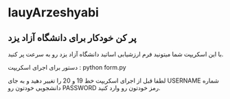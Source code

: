 # IauyArzeshyabi
پر کن خودکار برای دانشگاه آزاد یزد
---------
با این اسکریپت شما میتونید فرم ارزشیابی اساتید دانشگاه آزاد یزد رو به سرعت پر کنید.

دستور برای اجرای اسکریپت :
python form.py


لطفا قبل از اجرای اسکریپت خط  19 و 20 را تغییر دهید و به جای
USERNAME شماره دانشجویی خودتون رو
PASSWORD رمز خودتون رو
وارد کنید.
